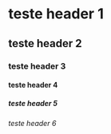# teste header 1

## teste header 2

### teste header 3

#### teste header 4

##### teste header 5

###### teste header 6
